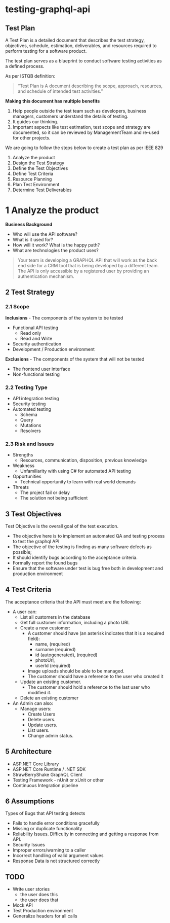 # testing-graphql-api

## Test Plan
A Test Plan is a detailed document that describes the test strategy, objectives, schedule, estimation, deliverables, and resources required to perform testing for a software product.

The test plan serves as a blueprint to conduct software testing activities as a defined process.

As per ISTQB definition: 
> “Test Plan is A document describing the scope, approach, resources, and schedule of intended test activities.” 

**Making this document has multiple benefits**
1. Help people outside the test team such as developers, business managers, customers understand the details of testing. 
1. It guides our thinking.
1. Important aspects like test estimation, test scope and strategy are documented, so it can be reviewed by ManagementTeam and re-used for other projects.

We are going to follow the steps below to create a test plan as per IEEE 829

1. Analyze the product
1. Design the Test Strategy 
1. Define the Test Objectives 
1. Define Test Criteria 
1. Resource Planning 
1. Plan Test Environment  
1. Determine Test Deliverables


# 1 Analyze the product

**Business Background**
* Who will use the API software?
* What is it used for?
* How will it work? What is the happy path?
* What are technologies the product uses?

> Your team is developing a GRAPHQL API that will work as the back end side for a CRM tool that is being developed by a different team. The API is only accessible by a registered user by providing an authentication mechanism.

## 2 Test Strategy
### 2.1 Scope
**Inclusions** - The components of the system to be tested
* Functional API testing
    * Read only
    * Read and Write
* Security authentication
* Development / Production environment

**Exclusions** - The components of the system that will not be tested
* The frontend user interface
* Non-functional testing

### 2.2 Testing Type
* API integration testing
* Security testing
* Automated testing
    * Schema
    * Query
    * Mutations
    * Resolvers

### 2.3 Risk and Issues

* Strengths
    * Resources, communication, disposition, previous knowledge
* Weakness
    * Unfamiliarity with using C# for automated API testing
* Opportunities
    * Technical opportunity to learn with real world demands
* Threats
    * The project fail or delay 
    * The solution not being sufficient

## 3 Test Objectives
Test Objective is the overall goal of the test execution.
* The objective here is to implement an automated QA and testing process to test the graphql API
* The objective of the testing is finding as many software defects as possible; 
* It should identify bugs according to the acceptance criteria.
* Formally report the found bugs
* Ensure that the software under test is bug free both in development and production environment

## 4 Test Criteria
The acceptance criteria that the API must meet are the following:

* A user can:
    * List all customers in the database
    * Get full customer information, including a photo URL
    * Create a new customer:
        * A customer should have (an asterisk indicates that it is a required field):
            * name, (required)
            * surname (required)
            * id (autogenerated), (required)
            * photoUrl,
            * userId (required)
        * Image uploads should be able to be managed.
        * The customer should have a reference to the user who created it
    * Update an existing customer.
        * The customer should hold a reference to the last user who modified it.
    * Delete an existing customer
* An Admin can also:
    * Manage users:
        * Create Users
        * Delete users.
        * Update users.
        * List users.
        * Change admin status.

## 5 Architecture
* ASP.NET Core Library 
* ASP.NET Core Runtime / .NET SDK
* StrawBerryShake GraphQL Client
* Testing Framework - nUnit or xUnit or other
* Continuous Integration pipeline

## 6 Assumptions
Types of Bugs that API testing detects
* Fails to handle error conditions gracefully  
* Missing or duplicate functionality 
* Reliability Issues. Difficulty in connecting and getting a response from API. 
* Security Issues 
* Improper errors/warning to a caller 
* Incorrect handling of valid argument values 
* Response Data is not structured correctly

## TODO

* Write user stories
    * the user does this
    * the user does that
* Mock API
* Test Production environment
* Generalize headers for all calls
